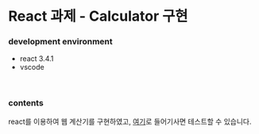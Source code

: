 # React 과제 - Calculator 구현

### development environment

- react 3.4.1
- vscode

<br>

### contents

react를 이용하여 웹 계산기를 구현하였고, [여기](http://bomi94436.github.io/calculator)로 들어기사면 테스트할 수 있습니다.
